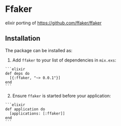 # Ffaker

elixir porting of <https://github.com/ffaker/ffaker>

## Installation

The package can be installed as:

  1. Add `ffaker` to your list of dependencies in `mix.exs`:

    ```elixir
    def deps do
      [{:ffaker, "~> 0.0.1"}]
    end
    ```

  2. Ensure `ffaker` is started before your application:

    ```elixir
    def application do
      [applications: [:ffaker]]
    end
    ```

